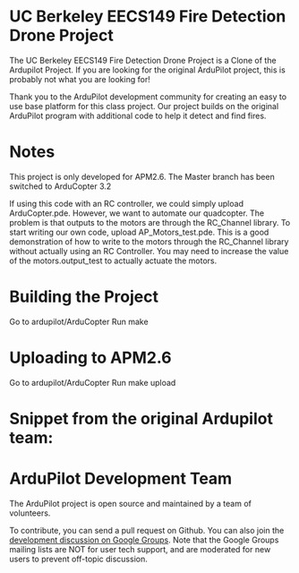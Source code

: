 # UC Berkeley EECS149 Fire Detection Drone Project

The UC Berkeley EECS149 Fire Detection Drone Project is a Clone of the Ardupilot Project. If you are looking for the original ArduPilot project, this is probably not what you are looking for! 

Thank you to the ArduPilot development community for creating an easy to use base platform for this class project. Our project builds on the original ArduPilot program with additional code to help it detect and find fires.

# Notes

This project is only developed for APM2.6. The Master branch has been switched to ArduCopter 3.2

If using this code with an RC controller, we could simply upload ArduCopter.pde. However, we want to automate our quadcopter. The problem is that outputs to the motors are through the RC_Channel library.
To start writing our own code, upload AP_Motors_test.pde. This is a good demonstration of how to write to the motors through the RC_Channel library without actually using an RC Controller. You may need to increase the value of the motors.output_test to actually actuate the motors.



# Building the Project

Go to ardupilot/ArduCopter
Run make

# Uploading to APM2.6
Go to ardupilot/ArduCopter
Run make upload

# Snippet from the original Ardupilot team:
#
# ArduPilot Development Team

The ArduPilot project is open source and maintained by a team of volunteers.

To contribute, you can send a pull request on Github. You can also
join the [development discussion on Google
Groups](https://groups.google.com/forum/?fromgroups#!forum/drones-discuss). Note
that the Google Groups mailing lists are NOT for user tech support,
and are moderated for new users to prevent off-topic discussion.
